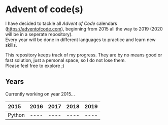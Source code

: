 # Advent of code(s)
I have decided to tackle all *Advent of Code* calendars (https://adventofcode.com), beginning from 2015 all the way to 2019 (2020 will be in a seperate repository).  
Every year will be done in different languages to practice and learn new skills.

This repository keeps track of my progress. They are by no means good or fast solution, just a personal space, so I do not lose them.  
Please feel free to explore ;)

## Years
Currently working on year 2015...

|   2015   |   2016   |   2017   |   2018   |   2019   |
| :------- | :------: | :------: | :------: | -------: |
|  Python  |   ----   |   ----   |   ----   |   ----   |